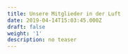 ```yaml
---
title: Unsere Mitglieder in der Luft
date: 2019-04-14T15:03:45.000Z
draft: false
weight: '1'
description: no teaser
---
```


